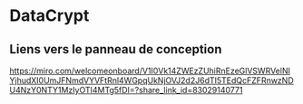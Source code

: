 # DataCrypt

## Liens vers le panneau de conception

https://miro.com/welcomeonboard/V1I0Vk14ZWEzZUhiRnEzeGlVSWRVelNIYjhudXI0UmJFNmdVYVFtRnl4WGpqUkNjOVJ2d2J6dTI5TEdQcFZFRnwzNDU4NzY0NTY1MzIyOTI4MTg5fDI=?share_link_id=83029140771
